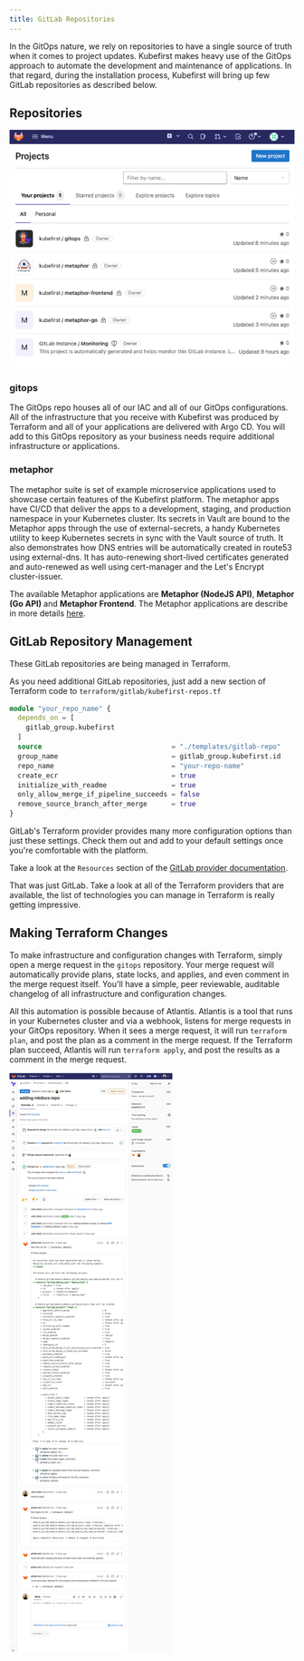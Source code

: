 ```yaml
---
title: GitLab Repositories
---
```


In the GitOps nature, we rely on repositories to have a single source of truth when it comes to project updates. Kubefirst makes heavy use of the GitOps approach to automate the development and maintenance of applications. In that regard, during the installation process, Kubefirst will bring up few GitLab repositories as described below.

## Repositories

![GitLab repositories](../../img/kubefirst/gitlab-repositories/gitlab-repositories.png)

### gitops

The GitOps repo houses all of our IAC and all of our GitOps configurations. All of the infrastructure that you receive with Kubefirst was produced by Terraform and all of your applications are delivered with Argo CD. You will add to this GitOps repository as your business needs require additional infrastructure or applications.

### metaphor

The metaphor suite is set of example microservice applications used to showcase certain features of the Kubefirst platform. The metaphor apps have CI/CD that deliver the apps to a development, staging, and production namespace in your Kubernetes cluster. Its secrets in Vault are bound to the Metaphor apps through the use of external-secrets, a handy Kubernetes utility to keep Kubernetes secrets in sync with the Vault source of truth. It also demonstrates how DNS entries will be automatically created in route53 using external-dns. It has auto-renewing short-lived certificates generated and auto-renewed as well using cert-manager and the Let's Encrypt cluster-issuer.

The available Metaphor applications are **Metaphor (NodeJS API)**, **Metaphor (Go API)** and **Metaphor Frontend**.
The Metaphor applications are describe in more details [here](../../explore/metaphor.md).

## GitLab Repository Management

These GitLab repositories are being managed in Terraform.

As you need additional GitLab repositories, just add a new section of Terraform code to `terraform/gitlab/kubefirst-repos.tf`

```terraform
module "your_repo_name" {
  depends_on = [
    gitlab_group.kubefirst
  ]
  source                                = "./templates/gitlab-repo"
  group_name                            = gitlab_group.kubefirst.id
  repo_name                             = "your-repo-name"
  create_ecr                            = true
  initialize_with_readme                = true
  only_allow_merge_if_pipeline_succeeds = false
  remove_source_branch_after_merge      = true
}
```

GitLab's Terraform provider provides many more configuration options than just these settings. Check them out and add to your default settings once you're comfortable with the platform.

Take a look at the `Resources` section of the [GitLab provider documentation](https://registry.terraform.io/providers/gitlabhq/gitlab/latest/docs/resources).

That was just GitLab. Take a look at all of the Terraform providers that are available, the list of technologies you can manage in Terraform is really getting impressive. [](https://www.terraform.io/docs/providers/index.html)

## Making Terraform Changes

To make infrastructure and configuration changes with Terraform, simply open a merge request in the `gitops` repository. Your merge request will automatically provide plans, state locks, and applies, and even comment in the merge request itself. You'll have a simple, peer reviewable, auditable changelog of all infrastructure and configuration changes.

All this automation is possible because of Atlantis. Atlantis is a tool that runs in your Kubernetes cluster and via a webhook, listens for merge requests in your GitOps repository. When it sees a merge request, it will run `terraform plan`, and post the plan as a comment in the merge request. If the Terraform plan succeed, Atlantis will run `terraform apply`, and post the results as a comment in the merge request.

![Terraform Atlantis Merge Request](../../img/kubefirst/gitlab-repositories/terraform-atlantis-merge-request.png)
